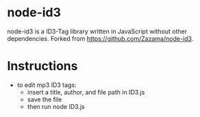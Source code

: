 # node-id3

node-id3 is a ID3-Tag library written in JavaScript without other dependencies.
Forked from https://github.com/Zazama/node-id3.


# Instructions

- to edit mp3 ID3 tags:
  - insert a title, author, and file path in ID3.js
  - save the file
  - then run node ID3.js
